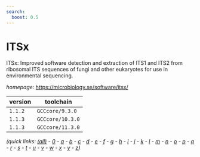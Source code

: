 ```yaml
---
search:
  boost: 0.5
---
```

# ITSx

ITSx: Improved software detection and extraction of ITS1 and ITS2 from ribosomal ITS sequences of fungi and other eukaryotes for use in environmental sequencing.

*homepage*: <https://microbiology.se/software/itsx/>

version | toolchain
--------|----------
``1.1.2`` | ``GCCcore/9.3.0``
``1.1.3`` | ``GCCcore/10.3.0``
``1.1.3`` | ``GCCcore/11.3.0``


*(quick links: [(all)](../index.md) - [0](../0/index.md) - [a](../a/index.md) - [b](../b/index.md) - [c](../c/index.md) - [d](../d/index.md) - [e](../e/index.md) - [f](../f/index.md) - [g](../g/index.md) - [h](../h/index.md) - [i](../i/index.md) - [j](../j/index.md) - [k](../k/index.md) - [l](../l/index.md) - [m](../m/index.md) - [n](../n/index.md) - [o](../o/index.md) - [p](../p/index.md) - [q](../q/index.md) - [r](../r/index.md) - [s](../s/index.md) - [t](../t/index.md) - [u](../u/index.md) - [v](../v/index.md) - [w](../w/index.md) - [x](../x/index.md) - [y](../y/index.md) - [z](../z/index.md))*

